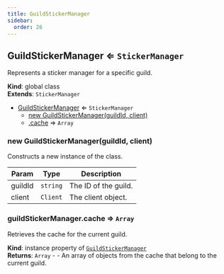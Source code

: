 ```yaml
---
title: GuildStickerManager
sidebar:
  order: 26
---
```




## GuildStickerManager ⇐ <code>StickerManager</code>
Represents a sticker manager for a specific guild.

**Kind**: global class  
**Extends**: <code>StickerManager</code>  

* [GuildStickerManager](#GuildStickerManager) ⇐ <code>StickerManager</code>
    * [new GuildStickerManager(guildId, client)](#new_GuildStickerManager_new)
    * [.cache](#GuildStickerManager+cache) ⇒ <code>Array</code>

<a name="new_GuildStickerManager_new"></a>

### new GuildStickerManager(guildId, client)
Constructs a new instance of the class.


| Param | Type | Description |
| --- | --- | --- |
| guildId | <code>string</code> | The ID of the guild. |
| client | <code>Client</code> | The client object. |

<a name="GuildStickerManager+cache"></a>

### guildStickerManager.cache ⇒ <code>Array</code>
Retrieves the cache for the current guild.

**Kind**: instance property of [<code>GuildStickerManager</code>](#GuildStickerManager)  
**Returns**: <code>Array</code> - - An array of objects from the cache that belong to the current guild.  
